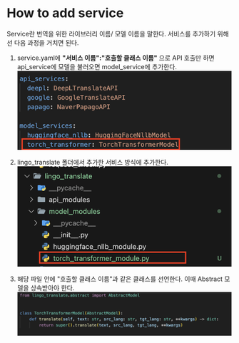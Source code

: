 # How to add service

Service란 번역을 위한 라이브러리 이름/ 모델 이름을 말한다.
서비스를 추가하기 위해선 다음 과정을 거치면 된다.

1. service.yaml에 **"서비스 이름":"호출할 클래스 이름"** 으로 API 호출만 하면 api_service에 모델을 불러오면 model_service에 추가한다.
   ![alt text](<image/Screenshot 2024-06-14 at 12.57.25.png>)

2. lingo_translate 폴더에서 추가한 서비스 방식에 추가한다.
   ![alt text](<image/Screenshot 2024-06-14 at 13.01.06.png>)

3. 해당 파일 안에 "호출할 클래스 이름"과 같은 클래스를 선언한다. 이때 Abstract 모델을 상속받아야 한다.
   ![alt text](<image/Screenshot 2024-06-14 at 13.02.44.png>)